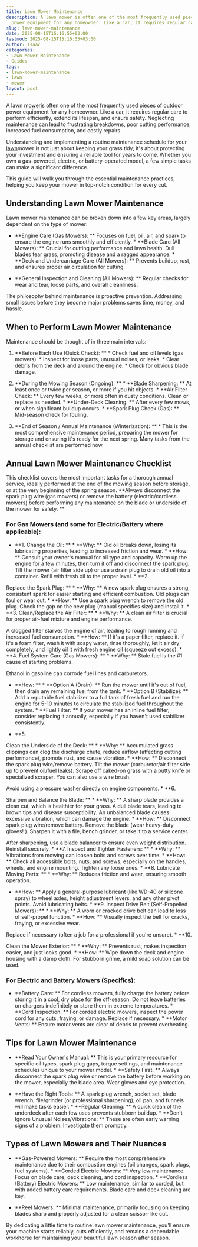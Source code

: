 ```yaml
---
title: Lawn Mower Maintenance
description: A lawn mower is often one of the most frequently used pieces of outdoor
  power equipment for any homeowner. Like a car, it requires regular care to perform...
slug: lawn-mower-maintenance
date: 2025-08-15T15:16:55+03:00
lastmod: 2025-08-15T15:16:55+03:00
author: Isaac
categories:
- Lawn Mower Maintenance
- Guides
tags:
- lawn-mower-maintenance
- lawn
- mower
layout: post
---
```

A lawn [mower](https://pestpolicy.com/how-to-change-a-lawn-mower-spark-plug/)is often one of the most frequently used pieces of outdoor power equipment for any homeowner. Like a car, it requires regular care to perform efficiently, extend its lifespan, and ensure safety. Neglecting maintenance can lead to frustrating breakdowns, poor cutting performance, increased fuel consumption, and costly repairs.

Understanding and implementing a routine maintenance schedule for your [lawn](https://pestpolicy.com/best-riding-lawn-mower-for-2-acres/)mower is not just about keeping your grass tidy; it's about protecting your investment and ensuring a reliable tool for years to come. Whether you own a gas-powered, electric, or battery-operated model, a few simple tasks can make a significant difference.

This guide will walk you through the essential maintenance practices, helping you keep your mower in top-notch condition for every cut.

##  Understanding Lawn Mower Maintenance

Lawn mower maintenance can be broken down into a few key areas, largely dependent on the type of mower:

* **Engine Care (Gas Mowers): ** Focuses on fuel, oil, air, and spark to ensure the engine runs smoothly and efficiently. * **Blade Care (All Mowers): ** Crucial for cutting performance and lawn health. Dull blades tear grass, promoting disease and a ragged appearance. * **Deck and Undercarriage Care (All Mowers): ** Prevents buildup, rust, and ensures proper air circulation for cutting.

* **General Inspection and Cleaning (All Mowers): ** Regular checks for wear and tear, loose parts, and overall cleanliness.

The philosophy behind maintenance is proactive prevention. Addressing small issues before they become major problems saves time, money, and hassle.

##  When to Perform Lawn Mower Maintenance

Maintenance should be thought of in three main intervals:

1. **Before Each Use (Quick Check): ** * Check fuel and oil levels (gas mowers). * Inspect for loose parts, unusual noises, or leaks. * Clear debris from the deck and around the engine. * Check for obvious blade damage.

2. **During the Mowing Season (Ongoing): ** * **Blade Sharpening: ** At least once or twice per season, or more if you hit objects. * **Air Filter Check: ** Every few weeks, or more often in dusty conditions. Clean or replace as needed. * **Under-Deck Cleaning: ** After every few mows, or when significant buildup occurs. * **Spark Plug Check (Gas): ** Mid-season check for fouling.

3. **End of Season / Annual Maintenance (Winterization): ** * This is the most comprehensive maintenance period, preparing the mower for storage and ensuring it's ready for the next spring. Many tasks from the annual checklist are performed now.

##  Annual Lawn Mower Maintenance Checklist

This checklist covers the most important tasks for a thorough annual service, ideally performed at the end of the mowing season before storage, or at the very beginning of the spring season. **Always disconnect the spark plug wire (gas mowers) or remove the battery (electric/cordless mowers) before performing any maintenance on the blade or underside of the mower for safety. **

###  For Gas Mowers (and some for Electric/Battery where applicable):

* **1. Change the Oil: ** * **Why: ** Old oil breaks down, losing its lubricating properties, leading to increased friction and wear. * **How: ** Consult your owner's manual for oil type and capacity. Warm up the engine for a few minutes, then turn it off and disconnect the spark plug. Tilt the mower (air filter side up) or use a drain plug to drain old oil into a container. Refill with fresh oil to the proper level. * **2.

Replace the Spark Plug: ** * **Why: ** A new spark plug ensures a strong, consistent spark for easier starting and efficient combustion. Old plugs can foul or wear out. * **How: ** Use a spark plug wrench to remove the old plug. Check the gap on the new plug (manual specifies size) and install it. * **3. Clean/Replace the Air Filter: ** * **Why: ** A clean air filter is crucial for proper air-fuel mixture and engine performance.

A clogged filter starves the engine of air, leading to rough running and increased fuel consumption. * **How: ** If it's a paper filter, replace it. If it's a foam filter, wash it with soapy water, rinse thoroughly, let it air dry completely, and lightly oil it with fresh engine oil (squeeze out excess). * **4. Fuel System Care (Gas Mowers): ** * **Why: ** Stale fuel is the #1 cause of starting problems.

Ethanol in gasoline can corrode fuel lines and carburetors.

* **How: ** * **Option A (Drain): ** Run the mower until it's out of fuel, then drain any remaining fuel from the tank. * **Option B (Stabilize): ** Add a reputable fuel stabilizer to a full tank of fresh fuel and run the engine for 5-10 minutes to circulate the stabilized fuel throughout the system. * **Fuel Filter: ** If your mower has an inline fuel filter, consider replacing it annually, especially if you haven't used stabilizer consistently.

* **5.

Clean the Underside of the Deck: ** * **Why: ** Accumulated grass clippings can clog the discharge chute, reduce airflow (affecting cutting performance), promote rust, and cause vibration. * **How: ** Disconnect the spark plug wire/remove battery. Tilt the mower (carburetor/air filter side up to prevent oil/fuel leaks). Scrape off caked-on grass with a putty knife or specialized scraper. You can also use a wire brush.

Avoid using a pressure washer directly on engine components. * **6.

Sharpen and Balance the Blade: ** * **Why: ** A sharp blade provides a clean cut, which is healthier for your grass. A dull blade tears, leading to brown tips and disease susceptibility. An unbalanced blade causes excessive vibration, which can damage the engine. * **How: ** Disconnect spark plug wire/remove battery. Remove the blade (wear heavy-duty gloves! ). Sharpen it with a file, bench grinder, or take it to a service center.

After sharpening, use a blade balancer to ensure even weight distribution. Reinstall securely. * **7. Inspect and Tighten Fasteners: ** * **Why: ** Vibrations from mowing can loosen bolts and screws over time. * **How: ** Check all accessible bolts, nuts, and screws, especially on the handles, wheels, and engine mounting. Tighten any loose ones. * **8. Lubricate Moving Parts: ** * **Why: ** Reduces friction and wear, ensuring smooth operation.

* **How: ** Apply a general-purpose lubricant (like WD-40 or silicone spray) to wheel axles, height adjustment levers, and any other pivot points. Avoid lubricating belts. * **9. Inspect Drive Belt (Self-Propelled Mowers): ** * **Why: ** A worn or cracked drive belt can lead to loss of self-propel function. * **How: ** Visually inspect the belt for cracks, fraying, or excessive wear.

Replace if necessary (often a job for a professional if you're unsure). * **10.

Clean the Mower Exterior: ** * **Why: ** Prevents rust, makes inspection easier, and just looks good. * **How: ** Wipe down the deck and engine housing with a damp cloth. For stubborn grime, a mild soap solution can be used.

###  For Electric and Battery Mowers (Specifics):

* **Battery Care: ** For cordless mowers, fully charge the battery before storing it in a cool, dry place for the off-season. Do not leave batteries on chargers indefinitely or store them in extreme temperatures. * **Cord Inspection: ** For corded electric mowers, inspect the power cord for any cuts, fraying, or damage. Replace if necessary. * **Motor Vents: ** Ensure motor vents are clear of debris to prevent overheating.

##  Tips for Lawn Mower Maintenance

* **Read Your Owner's Manual: ** This is your primary resource for specific oil types, spark plug gaps, torque settings, and maintenance schedules unique to your mower model. * **Safety First: ** Always disconnect the spark plug wire or remove the battery before working on the mower, especially the blade area. Wear gloves and eye protection.

* **Have the Right Tools: ** A spark plug wrench, socket set, blade wrench, file/grinder (or professional sharpening), oil pan, and funnels will make tasks easier. * **Regular Cleaning: ** A quick clean of the underdeck after each few uses prevents stubborn buildup. * **Don't Ignore Unusual Noises/Vibrations: ** These are often early warning signs of a problem. Investigate them promptly.

##  Types of Lawn Mowers and Their Nuances

* **Gas-Powered Mowers: ** Require the most comprehensive maintenance due to their combustion engines (oil changes, spark plugs, fuel systems). * **Corded Electric Mowers: ** Very low maintenance. Focus on blade care, deck cleaning, and cord inspection. * **Cordless (Battery) Electric Mowers: ** Low maintenance, similar to corded, but with added battery care requirements. Blade care and deck cleaning are key.

* **Reel Mowers: ** Minimal maintenance, primarily focusing on keeping blades sharp and properly adjusted for a clean scissor-like cut.

By dedicating a little time to routine lawn mower maintenance, you'll ensure your machine starts reliably, cuts efficiently, and remains a dependable workhorse for maintaining your beautiful lawn season after season.
